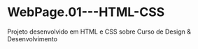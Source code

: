 # WebPage.01---HTML-CSS
Projeto desenvolvido em HTML e CSS sobre Curso de Design &amp; Desenvolvimento
